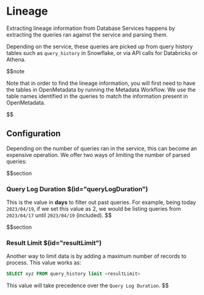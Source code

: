 # Lineage

Extracting lineage information from Database Services happens by extracting the queries ran against the service and parsing them.

Depending on the service, these queries are picked up from query history tables such as `query_history` in Snowflake, or via API calls for Databricks or Athena.

$$note

Note that in order to find the lineage information, you will first need to have the tables in OpenMetadata by running the Metadata Workflow. We use the table names identified in the queries to match the information present in OpenMetadata.

$$

## Configuration

Depending on the number of queries ran in the service, this can become an expensive operation. We offer two ways of limiting the number of parsed queries:

$$section
### Query Log Duration $(id="queryLogDuration")

This is the value in **days** to filter out past queries. For example, being today `2023/04/19`, if we set this value as 2, we would be listing queries from `2023/04/17` until `2023/04/19` (included).
$$

$$section
### Result Limit $(id="resultLimit")

Another way to limit data is by adding a maximum number of records to process. This value works as:

```sql
SELECT xyz FROM query_history limit <resultLimit>
```

This value will take precedence over the `Query Log Duration`.
$$
